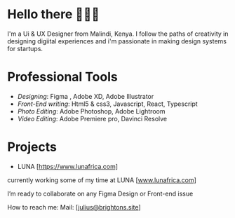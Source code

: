 # Hello there 🙋🏾‍♂️

I'm a Ui & UX Designer from Malindi, Kenya. I follow the paths of creativity in designing digiital experiences and i'm passionate in making design systems for startups.

# Professional Tools
- *Designing*: Figma , Adobe XD, Adobe Illustrator
- *Front-End writing*: Html5 & css3, Javascript, React, Typescript
- *Photo Editing*: Adobe Photoshop, Adobe Lightroom
- *Video Editing*: Adobe Premiere pro, Davinci Resolve

# Projects
- LUNA  [https://www.lunafrica.com]


currently working some of my time at LUNA [www.lunafrica.com]

I’m ready to collaborate on any Figma Design or Front-end issue

How to reach me: Mail: [julius@brightons.site]
